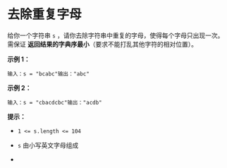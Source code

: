 # 去除重复字母

给你一个字符串 `s` ，请你去除字符串中重复的字母，使得每个字母只出现一次。需保证 **返回结果的字典序最小**（要求不能打乱其他字符的相对位置）。

**示例 1：**

```
输入：s = "bcabc"输出："abc"
```

**示例 2：**

```
输入：s = "cbacdcbc"输出："acdb"
```

**提示：**

*   `1 <= s.length <= 104`

*   `s` 由小写英文字母组成

*

